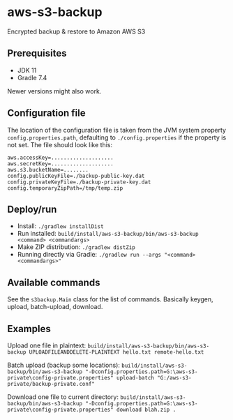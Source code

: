# aws-s3-backup

Encrypted backup & restore to Amazon AWS S3

## Prerequisites
* JDK 11
* Gradle 7.4

Newer versions might also work.

## Configuration file
The location of the configuration file is taken from the JVM system property 
```config.properties.path```, defaulting to
```./config.properties``` if the property is not set. The file should look like this:

```
aws.accessKey=....................
aws.secretKey=....................
aws.s3.bucketName=........
config.publicKeyFile=./backup-public-key.dat
config.privateKeyFile=./backup-private-key.dat
config.temporaryZipPath=/tmp/temp.zip
```

## Deploy/run
* Install: ```./gradlew installDist```
* Run installed: ```build/install/aws-s3-backup/bin/aws-s3-backup <command> <commandargs>```
* Make ZIP distribution: ```./gradlew distZip```
* Running directly via Gradle: ```./gradlew run --args "<command> <commandargs>"```

## Available commands
See the ```s3backup.Main``` class for the list of commands. Basically keygen, upload, batch-upload, download.

## Examples
Upload one file in plaintext:
```build/install/aws-s3-backup/bin/aws-s3-backup UPLOADFILEANDDELETE-PLAINTEXT hello.txt remote-hello.txt```

Batch upload (backup some locations):
```build/install/aws-s3-backup/bin/aws-s3-backup "-Dconfig.properties.path=G:\aws-s3-private\config-private.properties" upload-batch "G:/aws-s3-private/backup-private.conf"```

Download one file to current directory:
```build/install/aws-s3-backup/bin/aws-s3-backup "-Dconfig.properties.path=G:\aws-s3-private\config-private.properties" download blah.zip .```
